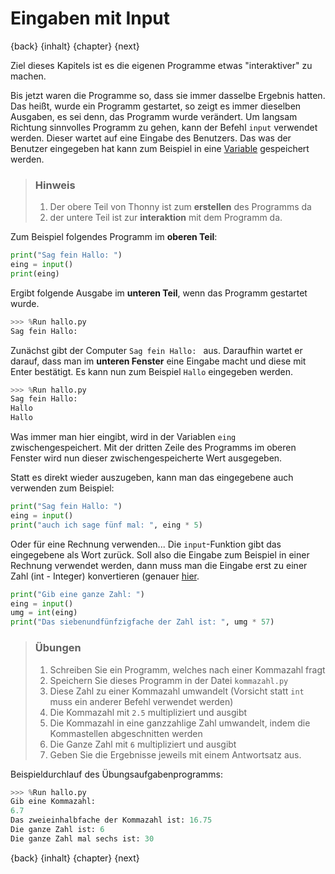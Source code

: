 # Eingaben mit Input

{back} {inhalt} {chapter} {next}

Ziel dieses Kapitels ist es die eigenen Programme etwas "interaktiver" zu machen.

Bis jetzt waren die Programme so, dass sie immer dasselbe Ergebnis hatten.
Das heißt, wurde ein Programm gestartet, so zeigt es immer dieselben Ausgaben,
es sei denn, das Programm wurde verändert.
Um langsam Richtung sinnvolles Programm zu gehen, kann der Befehl `input`
verwendet werden. Dieser wartet auf eine Eingabe des Benutzers.
Das was der Benutzer eingegeben hat kann zum Beispiel in eine [Variable](Variablen.md) gespeichert werden.

> ### Hinweis
>
> 1. Der obere Teil von Thonny ist zum **erstellen** des Programms da
> 2. der untere Teil ist zur **interaktion** mit dem Programm da.

Zum Beispiel folgendes Programm im **oberen Teil**:
```python
print("Sag fein Hallo: ")
eing = input()
print(eing)
```

Ergibt folgende Ausgabe im **unteren Teil**, wenn das Programm gestartet wurde.

```python
>>> %Run hallo.py
Sag fein Hallo:
```

Zunächst gibt der Computer `Sag fein Hallo: ` aus. Daraufhin wartet er darauf, dass man im **unteren Fenster** eine Eingabe macht und diese mit Enter bestätigt. Es kann nun zum Beispiel `Hallo` eingegeben werden.

```python
>>> %Run hallo.py
Sag fein Hallo:
Hallo
Hallo
```

Was immer man hier eingibt, wird in der Variablen `eing` zwischengespeichert.
Mit der dritten Zeile des Programms im oberen Fenster wird nun dieser zwischengespeicherte Wert ausgegeben.

Statt es direkt wieder auszugeben, kann man das eingegebene auch verwenden zum Beispiel:

```python
print("Sag fein Hallo: ")
eing = input()
print("auch ich sage fünf mal: ", eing * 5)
```

Oder für eine Rechnung verwenden... Die `input`-Funktion gibt das eingegebene als Wort zurück. Soll also die Eingabe zum Beispiel in einer Rechnung verwendet werden, dann muss man die Eingabe erst zu einer Zahl (int - Integer) konvertieren (genauer [hier](Variablen.md#umwandlung-von-datentypen).

```python
print("Gib eine ganze Zahl: ")
eing = input()
umg = int(eing)
print("Das siebenundfünfzigfache der Zahl ist: ", umg * 57)
```



> ### Übungen
> 1. Schreiben Sie ein Programm, welches nach einer Kommazahl fragt
> 1. Speichern Sie dieses Programm in der Datei `kommazahl.py`
> 2. Diese Zahl zu einer Kommazahl umwandelt (Vorsicht statt `int` muss ein anderer Befehl verwendet werden)
> 3. Die Kommazahl mit `2.5` multipliziert und ausgibt
> 4. Die Kommazahl in eine ganzzahlige Zahl umwandelt, indem die Kommastellen abgeschnitten werden
> 5. Die Ganze Zahl mit `6` multipliziert und ausgibt
> 6. Geben Sie die Ergebnisse jeweils mit einem Antwortsatz aus.
>
Beispieldurchlauf des Übungsaufgabenprogramms:
```python
>>> %Run hallo.py
Gib eine Kommazahl:
6.7
Das zweieinhalbfache der Kommazahl ist: 16.75
Die ganze Zahl ist: 6
Die ganze Zahl mal sechs ist: 30
```


{back} {inhalt} {chapter} {next}
